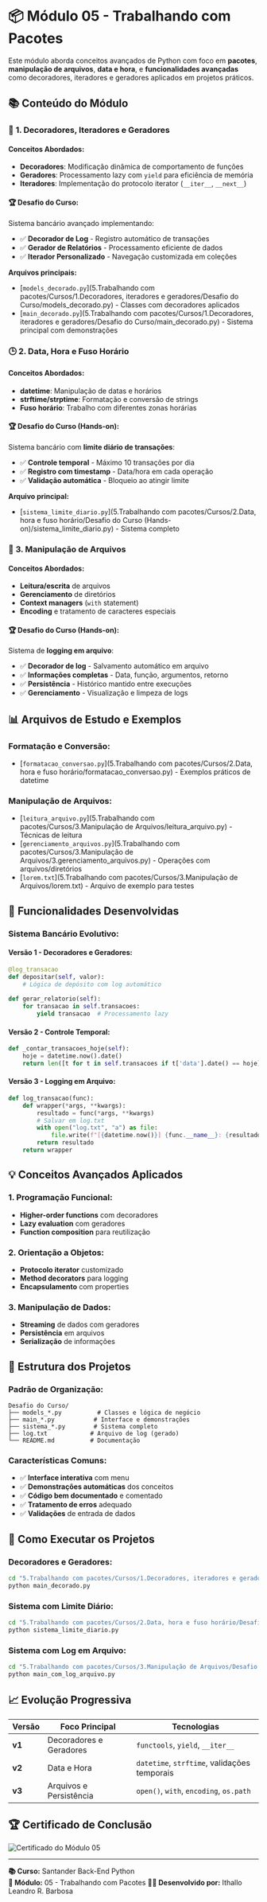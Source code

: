 # 📦 Módulo 05 - Trabalhando com Pacotes

Este módulo aborda conceitos avançados de Python com foco em **pacotes**, **manipulação de arquivos**, **data e hora**, e **funcionalidades avançadas** como decoradores, iteradores e geradores aplicados em projetos práticos.

## 📚 **Conteúdo do Módulo**

### 🎯 **1. Decoradores, Iteradores e Geradores**

#### **Conceitos Abordados:**

- **Decoradores**: Modificação dinâmica de comportamento de funções
- **Geradores**: Processamento lazy com `yield` para eficiência de memória
- **Iteradores**: Implementação do protocolo iterator (`__iter__`, `__next__`)

#### **🏆 Desafio do Curso:**

Sistema bancário avançado implementando:

- ✅ **Decorador de Log** - Registro automático de transações
- ✅ **Gerador de Relatórios** - Processamento eficiente de dados
- ✅ **Iterador Personalizado** - Navegação customizada em coleções

**Arquivos principais:**

- [`models_decorado.py`](5.Trabalhando com pacotes/Cursos/1.Decoradores, iteradores e geradores/Desafio do Curso/models_decorado.py) - Classes com decoradores aplicados
- [`main_decorado.py`](5.Trabalhando com pacotes/Cursos/1.Decoradores, iteradores e geradores/Desafio do Curso/main_decorado.py) - Sistema principal com demonstrações

### 🕒 **2. Data, Hora e Fuso Horário**

#### **Conceitos Abordados:**

- **datetime**: Manipulação de datas e horários
- **strftime/strptime**: Formatação e conversão de strings
- **Fuso horário**: Trabalho com diferentes zonas horárias

#### **🏆 Desafio do Curso (Hands-on):**

Sistema bancário com **limite diário de transações**:
- ✅ **Controle temporal** - Máximo 10 transações por dia
- ✅ **Registro com timestamp** - Data/hora em cada operação
- ✅ **Validação automática** - Bloqueio ao atingir limite

**Arquivo principal:**

- [`sistema_limite_diario.py`](5.Trabalhando com pacotes/Cursos/2.Data, hora e fuso horário/Desafio do Curso (Hands-on)/sistema_limite_diario.py) - Sistema completo

### 📁 **3. Manipulação de Arquivos**

#### **Conceitos Abordados:**

- **Leitura/escrita** de arquivos
- **Gerenciamento** de diretórios
- **Context managers** (`with` statement)
- **Encoding** e tratamento de caracteres especiais

#### **🏆 Desafio do Curso (Hands-on):**

Sistema de **logging em arquivo**:

- ✅ **Decorador de log** - Salvamento automático em arquivo
- ✅ **Informações completas** - Data, função, argumentos, retorno
- ✅ **Persistência** - Histórico mantido entre execuções
- ✅ **Gerenciamento** - Visualização e limpeza de logs

## 📊 **Arquivos de Estudo e Exemplos**

### **Formatação e Conversão:**

- [`formatacao_conversao.py`](5.Trabalhando com pacotes/Cursos/2.Data, hora e fuso horário/formatacao_conversao.py) - Exemplos práticos de datetime

### **Manipulação de Arquivos:**

- [`leitura_arquivo.py`](5.Trabalhando com pacotes/Cursos/3.Manipulação de Arquivos/leitura_arquivo.py) - Técnicas de leitura
- [`gerenciamento_arquivos.py`](5.Trabalhando com pacotes/Cursos/3.Manipulação de Arquivos/3.gerenciamento_arquivos.py) - Operações com arquivos/diretórios
- [`lorem.txt`](5.Trabalhando com pacotes/Cursos/3.Manipulação de Arquivos/lorem.txt) - Arquivo de exemplo para testes

## 🎯 **Funcionalidades Desenvolvidas**

### **Sistema Bancário Evolutivo:**

#### **Versão 1 - Decoradores e Geradores:**

```python
@log_transacao
def depositar(self, valor):
    # Lógica de depósito com log automático
    
def gerar_relatorio(self):
    for transacao in self.transacoes:
        yield transacao  # Processamento lazy
```

#### **Versão 2 - Controle Temporal:**

```python
def _contar_transacoes_hoje(self):
    hoje = datetime.now().date()
    return len([t for t in self.transacoes if t['data'].date() == hoje])
```

#### **Versão 3 - Logging em Arquivo:**

```python
def log_transacao(func):
    def wrapper(*args, **kwargs):
        resultado = func(*args, **kwargs)
        # Salvar em log.txt
        with open("log.txt", "a") as file:
            file.write(f"[{datetime.now()}] {func.__name__}: {resultado}\n")
        return resultado
    return wrapper
```

## 💡 **Conceitos Avançados Aplicados**

### **1. Programação Funcional:**

- **Higher-order functions** com decoradores
- **Lazy evaluation** com geradores
- **Function composition** para reutilização

### **2. Orientação a Objetos:**

- **Protocolo iterator** customizado
- **Method decorators** para logging
- **Encapsulamento** com properties

### **3. Manipulação de Dados:**

- **Streaming** de dados com geradores
- **Persistência** em arquivos
- **Serialização** de informações

## 🔧 **Estrutura dos Projetos**

### **Padrão de Organização:**

```plaintext
Desafio do Curso/
├── models_*.py          # Classes e lógica de negócio
├── main_*.py           # Interface e demonstrações
├── sistema_*.py        # Sistema completo
├── log.txt            # Arquivo de log (gerado)
└── README.md          # Documentação
```

### **Características Comuns:**

- ✅ **Interface interativa** com menu
- ✅ **Demonstrações automáticas** dos conceitos
- ✅ **Código bem documentado** e comentado
- ✅ **Tratamento de erros** adequado
- ✅ **Validações** de entrada de dados

## 🚀 **Como Executar os Projetos**

### **Decoradores e Geradores:**

```bash
cd "5.Trabalhando com pacotes/Cursos/1.Decoradores, iteradores e geradores/Desafio do Curso"
python main_decorado.py
```

### **Sistema com Limite Diário:**

```bash
cd "5.Trabalhando com pacotes/Cursos/2.Data, hora e fuso horário/Desafio do Curso (Hands-on)"
python sistema_limite_diario.py
```

### **Sistema com Log em Arquivo:**

```bash
cd "5.Trabalhando com pacotes/Cursos/3.Manipulação de Arquivos/Desafio do Curso (Hands-on)"
python main_com_log_arquivo.py
```

## 📈 **Evolução Progressiva**

| Versão | Foco Principal | Tecnologias |
|--------|---------------|-------------|
| **v1** | Decoradores e Geradores | `functools`, `yield`, `__iter__` |
| **v2** | Data e Hora | `datetime`, `strftime`, validações temporais |
| **v3** | Arquivos e Persistência | `open()`, `with`, `encoding`, `os.path` |

## 🏆 **Certificado de Conclusão**

![Certificado do Módulo 05](https://github.com/user-attachments/assets/7de4d609-6abd-41ad-a767-de8e2d9f7cbc)

---

**📚 Curso:** Santander Back-End Python  
**🎯 Módulo:** 05 - Trabalhando com Pacotes
**👨‍💻 Desenvolvido por:** Ithallo Leandro R. Barbosa
